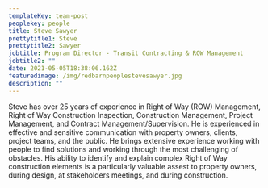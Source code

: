 ```yaml
---
templateKey: team-post
peoplekey: people
title: Steve Sawyer
prettytitle1: Steve
prettytitle2: Sawyer
jobtitle: Program Director - Transit Contracting & ROW Management
jobtitle2: ""
date: 2021-05-05T18:38:06.162Z
featuredimage: /img/redbarnpeoplestevesawyer.jpg
description: ""
---
```


Steve has over 25 years of experience in Right of Way (ROW) Management, Right of Way Construction Inspection, Construction Management, Project Management, and Contract Management/Supervision. He is experienced in effective and sensitive communication with property owners, clients, project teams, and the public. He brings extensive experience working with people to find solutions and working through the most challenging of obstacles. His ability to identify and explain complex Right of Way construction elements is a particularly valuable assest to property owners, during design, at stakeholders meetings, and during construction.
